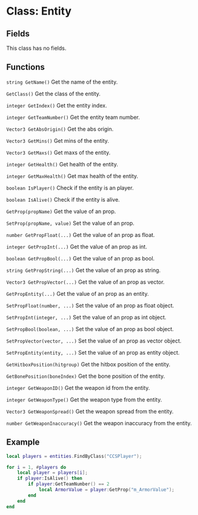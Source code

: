 # Class: Entity

## Fields
This class has no fields.

## Functions
```string GetName()``` Get the name of the entity.

```GetClass()``` Get the class of the entity.

```integer GetIndex()``` Get the entity index.

```integer GetTeamNumber()``` Get the entity team number.

```Vector3 GetAbsOrigin()``` Get the abs origin.

```Vector3 GetMins()``` Get mins of the entity.

```Vector3 GetMaxs()``` Get maxs of the entity.

```integer GetHealth()``` Get health of the entity.

```integer GetMaxHealth()``` Get max health of the entity.

```boolean IsPlayer()``` Check if the entity is an player.

```boolean IsAlive()``` Check if the entity is alive.

```GetProp(propName)``` Get the value of an prop.

```SetProp(propName, value)``` Set the value of an prop.

```number GetPropFloat(...)``` Get the value of an prop as float.

```integer GetPropInt(...)``` Get the value of an prop as int.

```boolean GetPropBool(...)``` Get the value of an prop as bool.

```string GetPropString(...)``` Get the value of an prop as string.

```Vector3 GetPropVector(...)``` Get the value of an prop as vector.

```GetPropEntity(...)``` Get the value of an prop as an entity.

```SetPropFloat(number, ...)``` Set the value of an prop as float object.

```SetPropInt(integer, ...)``` Set the value of an prop as int object.

```SetPropBool(boolean, ...)``` Set the value of an prop as bool object.

```SetPropVector(vector, ...)``` Set the value of an prop as vector object.

```SetPropEntity(entity, ...)``` Set the value of an prop as entity object.

```GetHitboxPosition(hitgroup)``` Get the hitbox position of the entity.

```GetBonePosition(boneIndex)``` Get the bone position of the entity.

```integer GetWeaponID()``` Get the weapon id from the entity.

```integer GetWeaponType()``` Get the weapon type from the entity.

```Vector3 GetWeaponSpread()``` Get the weapon spread from the entity.

```number GetWeaponInaccuracy()``` Get the weapon inaccuracy from the entity.

## Example
```lua
local players = entities.FindByClass("CCSPlayer");

for i = 1, #players do
	local player = players[i];
	if player:IsAlive() then
		if player:GetTeamNumber() == 2
			local ArmorValue = player:GetProp("m_ArmorValue");
		end
	end
end
```
